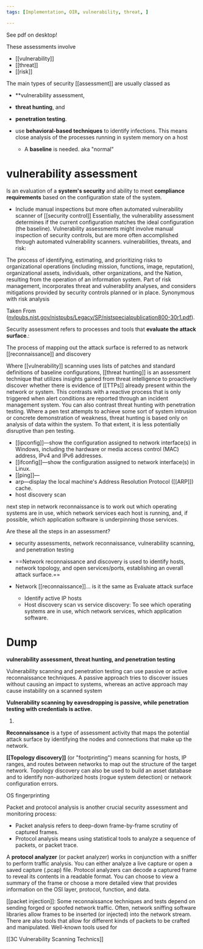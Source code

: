 ```yaml
---
tags: [Implementation, OIR, vulnerability, threat, ]

---
```

See pdf on desktop!

These assessments involve 
- [[vulnerability]]
- [[threat]]
- [[risk]]


The main types of security [[assessment]]  are usually classed as 
- **vulnerability assessment, 
- **threat hunting**, and 
- **penetration testing**. 

-  use **behavioral-based techniques** to identify infections. This means close analysis of the processes running in system memory on a host
	- A **baseline** is needed. aka "normal"

# vulnerability assessment
Is an evaluation of a **system's security** and ability to meet **compliance requirements** based on the configuration state of the system.

- Include manual inspections but more often automated vulnerability scanner of [[security control]]
Essentially, the vulnerability assessment determines if the current configuration matches the ideal configuration (the baseline). Vulnerability assessments might involve manual inspection of security controls, but are more often accomplished through automated vulnerability scanners.
vulnerabilities, threats, and risk: 

The process of identifying, estimating, and prioritizing risks to organizational operations (including mission, functions, image, reputation), organizational assets, individuals, other organizations, and the Nation, resulting from the operation of an information system. Part of risk management, incorporates threat and vulnerability analyses, and considers mitigations provided by security controls planned or in place. Synonymous with risk analysis

Taken From
([nvlpubs.nist.gov/nistpubs/Legacy/SP/nistspecialpublication800-30r1.pdf](https://wmx-api-production.s3.amazonaws.com/courses/5731/supplementary/nistspecialpublication800-30r1.pdf)).

Security assessment refers to processes and tools that **evaluate the attack surface**.:

 The process of mapping out the attack surface is referred to as network [[reconnaissance]] and discovery

Where [[vulnerability]] scanning uses lists of patches and standard definitions of baseline configurations, [[threat hunting]] is an assessment technique that utilizes insights gained from threat intelligence to proactively discover whether there is evidence of [[TTPs]] already present within the network or system. This contrasts with a reactive process that is only triggered when alert conditions are reported through an incident management system. You can also contrast threat hunting with penetration testing. Where a pen test attempts to achieve some sort of system intrusion or concrete demonstration of weakness, threat hunting is based only on analysis of data within the system. To that extent, it is less potentially disruptive than pen testing.

 

 
-   [[ipconfig]]—show the configuration assigned to network interface(s) in Windows, including the hardware or media access control (MAC) address, IPv4 and IPv6 addresses.
-   [[ifconfig]]—show the configuration assigned to network interface(s) in Linux.
-   [[ping]]—
-   arp—display the local machine's Address Resolution Protocol ([[ARP]]) cache.
-   host discovery scan

next step in network reconnaissance is to work out which operating systems are in use, which network services each host is running, and, if possible, which application software is underpinning those services.

Are these all the steps in an assessment?
- security assessments, network reconnaissance, vulnerability scanning, and penetration testing
- ==Network reconnaissance and discovery is used to identify hosts, network topology, and open services/ports, establishing an overall attack surface.==

- Network [[reconnaissance]]... is it the same as Evaluate attack surface 
	- Identify active IP hosts
	- Host discovery scan vs service discovery:  To see which operating systems are in use, which network services, which application software.


# Dump
**vulnerability assessment, threat hunting, and penetration testing**
 
 Vulnerability scanning and penetration testing can use passive or active reconnaissance techniques. A passive approach tries to discover issues without causing an impact to systems, whereas an active approach may cause instability on a scanned system
 
 **Vulnerability scanning by eavesdropping is passive, while penetration testing with credentials is active.**
 
 
 1.
 **Reconnaissance** is a type of assessment activity that maps the potential attack surface by identifying the nodes and connections that make up the network.
 
 **[[Topology discovery]]** (or "footprinting") means scanning for hosts, IP ranges, and routes between networks to map out the structure of the target network. Topology discovery can also be used to build an asset database and to identify non-authorized hosts (rogue system detection) or network configuration errors.
 
 OS fingerprinting
 
 Packet and protocol analysis is another crucial security assessment and monitoring process:
 -   Packet analysis refers to deep-down frame-by-frame scrutiny of captured frames.
-   Protocol analysis means using statistical tools to analyze a sequence of packets, or packet trace.

A **protocol analyzer** (or packet analyzer) works in conjunction with a sniffer to perform traffic analysis. You can either analyze a live capture or open a saved capture (.pcap) file. Protocol analyzers can decode a captured frame to reveal its contents in a readable format. You can choose to view a summary of the frame or choose a more detailed view that provides information on the OSI layer, protocol, function, and data.

[[packet injection]]: Some reconnaissance techniques and tests depend on sending forged or spoofed network traffic. Often, network sniffing software libraries allow frames to be inserted (or injected) into the network stream. There are also tools that allow for different kinds of packets to be crafted and manipulated. Well-known tools used for 

[[3C  Vulnerability Scanning Technics]]